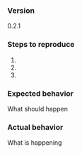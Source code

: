 ### Version
0.2.1

### Steps to reproduce
1.
2.
3.

### Expected behavior
What should happen

### Actual behavior
What is happening
